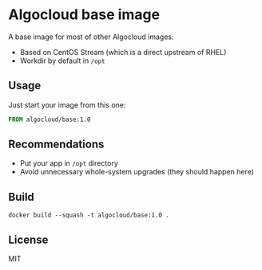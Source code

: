 # Algocloud base image

A base image for most of other Algocloud images:

- Based on CentOS Stream (which is a direct upstream of RHEL)
- Workdir by default in `/opt`

## Usage

Just start your image from this one:

```dockerfile
FROM algocloud/base:1.0
```

## Recommendations

- Put your app in `/opt` directory
- Avoid unnecessary whole-system upgrades (they should happen here)

## Build

```
docker build --squash -t algocloud/base:1.0 .
```

## License

MIT
